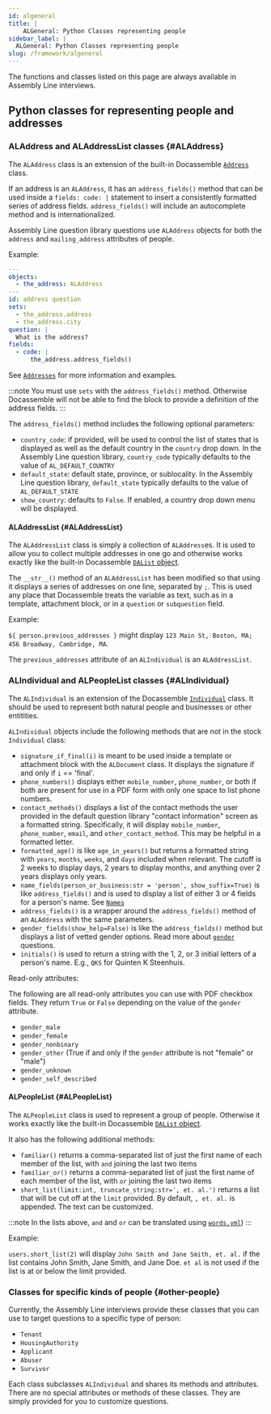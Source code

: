 ```yaml
---
id: algeneral
title: |
    ALGeneral: Python Classes representing people
sidebar_label: |
  ALGeneral: Python Classes representing people
slug: /framework/algeneral
---
```


The functions and classes listed on this page are always available in Assembly
Line interviews.

## Python classes for representing people and addresses

### ALAddress and ALAddressList classes {#ALAddress}

The `ALAddress` class is an extension of the built-in Docassemble
[`Address`](https://docassemble.org/docs/objects.html#Address) class.

If an address is an `ALAddress`, it has an `address_fields()` method that can be used
inside a `fields: code: |` statement to insert a consistently formatted series of
address fields. `address_fields()` will include an autocomplete method and is 
internationalized.

Assembly Line question library questions use `ALAddress` objects for both the
`address` and `mailing_address` attributes of people.

Example:

```yaml
---
objects:
  - the_address: ALAddress
---
id: address question
sets:
  - the_address.address
  - the_address.city
question: |
  What is the address?
fields:
  - code: |
      the_address.address_fields()
```

See [`Addresses`](question_library/addresses.md) for more information and
examples.

:::note 
You must use `sets` with the `address_fields()` method. Otherwise
Docassemble will not be able to find the block to provide a definition
of the address fields.
:::

The `address_fields()` method includes the following optional parameters:

* `country_code`: if provided, will be used to control the list of states that
  is displayed as well as the default country in the `country` drop down. In
  the Assembly Line question library, `country_code` typically defaults to the value of
  `AL_DEFAULT_COUNTRY`
* `default_state`: default state, province, or sublocality. In the Assembly Line
  question library, `default_state` typically defaults to the value of
  `AL_DEFAULT_STATE`
* `show_country`: defaults to `False`. If enabled, a country drop down menu will
  be displayed.

#### ALAddressList {#ALAddressList}

The `ALAddressList` class is simply a collection of `ALAddress`es. It is used to
allow you to collect multiple addresses in one go and otherwise works exactly
like the built-in Docassemble [`DAList`
object](https://docassemble.org/docs/objects.html#DAList).

The `__str__()` method of an `ALAddressList` has been modified so that using it
displays a series of addresses on one line, separated by `;`. This is used
any place that Docassemble treats the variable as text, such as in a
template, attachment block, or in a `question` or `subquestion` field.

Example:

`${ person.previous_addresses }` might display `123 Main St, Boston, MA; 456 Broadway, Cambridge, MA`.

The `previous_addresses` attribute of an `ALIndividual` is an `ALAddressList`.

### ALIndividual and ALPeopleList classes {#ALIndividual}

The `ALIndividual` is an extension of the Docassemble
[`Individual`](https://docassemble.org/docs/objects.html#Individual) class. It
should be used to represent both natural people and businesses or other
entitities.

`ALIndividual` objects include the following methods that are not in the stock
`Individual` class:

* `signature_if_final(i)` is meant to be used inside a template or attachment
  block with the `ALDocument` class. It displays the signature if and only if
  `i` == 'final'.
* `phone_numbers()` displays either `mobile_number`, `phone_number`, or both if
  both are present for use in a PDF form with only one space to list phone
  numbers.
* `contact_methods()` displays a list of the contact methods the user provided
  in the default question library "contact information" screen as a formatted
  string. Specifically, it will display `mobile_number`, `phone_number`,
  `email`, and `other_contact_method`. This may be helpful in a formatted letter.
* `formatted_age()` is like `age_in_years()` but returns a formatted string with
  `years`, `months`, `weeks`, and `days` included when relevant. The cutoff is 2
  weeks to display days, 2 years to display months, and anything over 2 years
  displays only years.
* `name_fields(person_or_business:str = 'person', show_suffix=True)` is like
  `address_fields()` and is used to display a list of either 3 or 4 fields for a
  person's name. See [`Names`](question_library/names.md)
* `address_fields()` is a wrapper around the `address_fields()` method of an
  `ALAddress` with the same parameters.
* `gender_fields(show_help=False)` is like the `address_fields()` method but
  displays a list of vetted gender options. Read more about
  [`gender`](/question_library/gender.md) questions.
* `initials()` is used to return a string with the 1, 2, or 3 initial letters of
  a person's name. E.g., `QKS` for Quinten K Steenhuis.

Read-only attributes:

The following are all read-only attributes you can use with PDF checkbox fields.
They return `True` or `False` depending on the value of the `gender` attribute.

* `gender_male`
* `gender_female`
* `gender_nonbinary`
* `gender_other` (True if and only if the `gender` attribute is not "female" or "male")
* `gender_unknown`
* `gender_self_described`

#### ALPeopleList {#ALPeopleList}

The `ALPeopleList` class is used to represent a group of people. Otherwise it
works exactly like the built-in Docassemble [`DAList`
object](https://docassemble.org/docs/objects.html#DAList).

It also has the following additional methods:

* `familiar()` returns a comma-separated list of just the first name of each
  member of the list, with `and` joining the last two items 
* `familiar_or()` returns a comma-separated list of just the first name of each
  member of the list, with `or` joining the last two items
* `short_list(limit:int, truncate_string:str=', et. al.')` returns a list that
  will be cut off at the `limit` provided. By default, `, et. al.` is appended.
  The text can be customized.

:::note 
In the lists above, `and` and `or` can be translated using
[`words.yml`](https://docassemble.org/docs/config.html#words))
:::

Example:

`users.short_list(2)` will display `John Smith and Jane Smith, et. al.` if the
list contains John Smith, Jane Smith, and Jane Doe. `et al` is not used if the
list is at or below the limit provided.

### Classes for specific kinds of people {#other-people}

Currently, the Assembly Line interviews provide these classes that you can use 
to target questions to a specific type of person:

* `Tenant`
* `HousingAuthority`
* `Applicant`
* `Abuser`
* `Survivor`

Each class subclasses `ALIndividual` and shares its methods and attributes.
There are no special attributes or methods of these classes. They are simply
provided for you to customize questions.

<!-- Note these are not really useful outside of stock questions

## Standalone functions

### section_links

### is_phone_or_email

### github_modified_date

### safe_subdivision_type

-->

